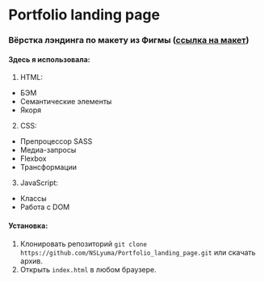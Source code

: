 # Portfolio landing page
### Вёрстка лэндинга по макету из Фигмы ([ссылка на макет](https://www.figma.com/file/5D9pDuLtS042hzaoN69Kd7/Free--Landing--Page-Template?node-id=0%3A1))
#### Здесь я использовала:
1. HTML:
- БЭМ
- Семантические элементы
- Якоря
2. CSS:
- Препроцессор SASS
- Медиа-запросы
- Flexbox
- Трансформации
3. JavaScript:
- Классы
- Работа с DOM
#### Установка:
1. Клонировать репозиторий `git clone https://github.com/NSLyuma/Portfolio_landing_page.git` или скачать архив.
2. Открыть `index.html` в любом браузере.
